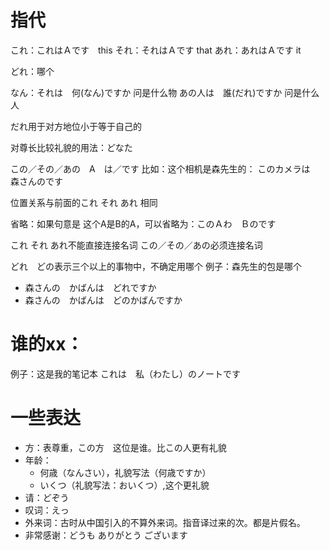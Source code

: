 # 指代
これ：これはＡです　this
それ：それはＡです    that
あれ：あれはＡです    it

どれ：哪个

なん：それは　何(なん)ですか       问是什么物
あの人は　誰(だれ)ですか    问是什么人

だれ用于对方地位小于等于自己的

对尊长比较礼貌的用法：どなた

この／その／あの　A　は／です
比如：这个相机是森先生的：
このカメラは　森さんのです

位置关系与前面的これ それ あれ 相同

省略：如果句意是 这个A是B的A，可以省略为：このＡわ　Ｂのです

これ それ あれ不能直接连接名词
この／その／あの必须连接名词

どれ　どの表示三个以上的事物中，不确定用哪个
例子：森先生的包是哪个
- 森さんの　かばんは　どれですか
- 森さんの　かばんは　どのかばんですか

# 谁的xx：
例子：这是我的笔记本
これは　私（わたし）のノートです


# 一些表达
- 方：表尊重，この方　这位是谁。比この人更有礼貌
- 年龄：
	- 何歳（なんさい），礼貌写法（何歳ですか）
	- いくつ（礼貌写法：おいくつ）,这个更礼貌
- 请：どぞう
- 叹词：えっ
- 外来词：古时从中国引入的不算外来词。指音译过来的次。都是片假名。
- 非常感谢：どうも ありがとう ございます
